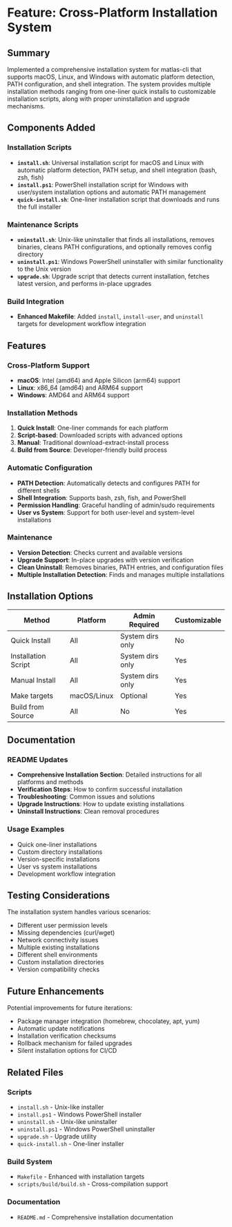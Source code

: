 # Feature: Cross-Platform Installation System

## Summary

Implemented a comprehensive installation system for matlas-cli that supports macOS, Linux, and Windows with automatic platform detection, PATH configuration, and shell integration. The system provides multiple installation methods ranging from one-liner quick installs to customizable installation scripts, along with proper uninstallation and upgrade mechanisms.

## Components Added

### Installation Scripts
- **`install.sh`**: Universal installation script for macOS and Linux with automatic platform detection, PATH setup, and shell integration (bash, zsh, fish)
- **`install.ps1`**: PowerShell installation script for Windows with user/system installation options and automatic PATH management
- **`quick-install.sh`**: One-liner installation script that downloads and runs the full installer

### Maintenance Scripts
- **`uninstall.sh`**: Unix-like uninstaller that finds all installations, removes binaries, cleans PATH configurations, and optionally removes config directory
- **`uninstall.ps1`**: Windows PowerShell uninstaller with similar functionality to the Unix version
- **`upgrade.sh`**: Upgrade script that detects current installation, fetches latest version, and performs in-place upgrades

### Build Integration
- **Enhanced Makefile**: Added `install`, `install-user`, and `uninstall` targets for development workflow integration

## Features

### Cross-Platform Support
- **macOS**: Intel (amd64) and Apple Silicon (arm64) support
- **Linux**: x86_64 (amd64) and ARM64 support  
- **Windows**: AMD64 and ARM64 support

### Installation Methods
1. **Quick Install**: One-liner commands for each platform
2. **Script-based**: Downloaded scripts with advanced options
3. **Manual**: Traditional download-extract-install process
4. **Build from Source**: Developer-friendly build process

### Automatic Configuration
- **PATH Detection**: Automatically detects and configures PATH for different shells
- **Shell Integration**: Supports bash, zsh, fish, and PowerShell
- **Permission Handling**: Graceful handling of admin/sudo requirements
- **User vs System**: Support for both user-level and system-level installations

### Maintenance
- **Version Detection**: Checks current and available versions
- **Upgrade Support**: In-place upgrades with version verification
- **Clean Uninstall**: Removes binaries, PATH entries, and configuration files
- **Multiple Installation Detection**: Finds and manages multiple installations

## Installation Options

| Method | Platform | Admin Required | Customizable |
|--------|----------|----------------|--------------|
| Quick Install | All | System dirs only | No |
| Installation Script | All | System dirs only | Yes |
| Manual Install | All | System dirs only | Yes |
| Make targets | macOS/Linux | Optional | Yes |
| Build from Source | All | No | Yes |

## Documentation

### README Updates
- **Comprehensive Installation Section**: Detailed instructions for all platforms and methods
- **Verification Steps**: How to confirm successful installation
- **Troubleshooting**: Common issues and solutions
- **Upgrade Instructions**: How to update existing installations
- **Uninstall Instructions**: Clean removal procedures

### Usage Examples
- Quick one-liner installations
- Custom directory installations  
- Version-specific installations
- User vs system installations
- Development workflow integration

## Testing Considerations

The installation system handles various scenarios:
- Different user permission levels
- Missing dependencies (curl/wget)
- Network connectivity issues
- Multiple existing installations
- Different shell environments
- Custom installation directories
- Version compatibility checks

## Future Enhancements

Potential improvements for future iterations:
- Package manager integration (homebrew, chocolatey, apt, yum)
- Automatic update notifications
- Installation verification checksums
- Rollback mechanism for failed upgrades
- Silent installation options for CI/CD

## Related Files

### Scripts
- `install.sh` - Unix-like installer
- `install.ps1` - Windows PowerShell installer  
- `uninstall.sh` - Unix-like uninstaller
- `uninstall.ps1` - Windows PowerShell uninstaller
- `upgrade.sh` - Upgrade utility
- `quick-install.sh` - One-liner installer

### Build System
- `Makefile` - Enhanced with installation targets
- `scripts/build/build.sh` - Cross-compilation support

### Documentation  
- `README.md` - Comprehensive installation documentation
